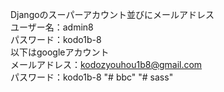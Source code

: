 Djangoのスーパーアカウント並びにメールアドレス<br>
ユーザー名：admin8<br>
パスワード：kodo1b-8<br>
以下はgoogleアカウント<br>
メールアドレス：kodozyouhou1b8@gmail.com<br>
パスワード：kodo1b-8 
"# bbc" 
"# sass" 
